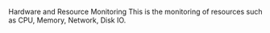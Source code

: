 Hardware and Resource Monitoring
This is the monitoring of resources such as CPU, Memory, Network, Disk IO.